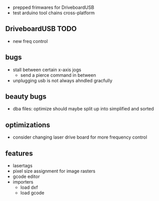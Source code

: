 

- prepped frimwares for DriveboardUSB
- test arduino tool chains cross-platform


DriveboardUSB TODO
------------------
- new freq control


bugs
----
- stall between certain x-axis jogs
  - send a pierce command in between
- unplugging usb is not always ahndled gracfully

beauty bugs
-----------
- dba files: optimize should maybe split up into simplified and sorted

optimizations
-------------
- consider changing laser drive board for more frequency control


features
--------
- lasertags
- pixel size assignment for image rasters
- gcode editor
- importers
  - load dxf
  - load gcode
